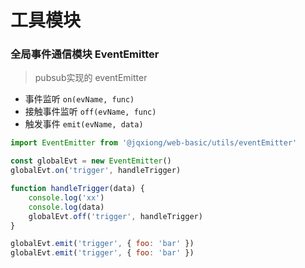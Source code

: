# 工具模块

### 全局事件通信模块 EventEmitter
> pubsub实现的 eventEmitter

* 事件监听 `on(evName, func)`
* 接触事件监听 `off(evName, func)`
* 触发事件 `emit(evName, data)`

```js
import EventEmitter from '@jqxiong/web-basic/utils/eventEmitter'

const globalEvt = new EventEmitter()
globalEvt.on('trigger', handleTrigger)

function handleTrigger(data) {
    console.log('xx')
    console.log(data)
    globalEvt.off('trigger', handleTrigger)
}

globalEvt.emit('trigger', { foo: 'bar' })
globalEvt.emit('trigger', { foo: 'bar' })
```